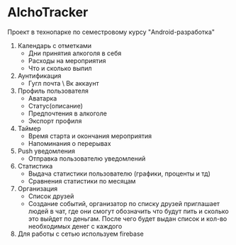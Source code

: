 # AlchoTracker
Проект в технопарке по семестровому курсу "Android-разработка"
1. Календарь с отметками
    * Дни принятия алкоголя в себя
    * Расходы на мероприятия
    * Что и сколько выпил
2. Аунтификация
    * Гугл почта \ Вк аккаунт
3. Профиль пользователя
    * Аватарка
    * Статус(описание)
    * Предпочтения в алкоголе
    * Экспорт профиля
4. Таймер
    * Время старта и окончания мероприятия
    * Напоминания о перерывах
5. Push уведомления
    * Отправка пользователю уведомлений
6. Статистика
    * Выдача статистики пользователю (графики, проценты и тд)
    * Сравнения статистики по месяцам
7. Организация
    * Список друзей
    * Создание событий, организатор по списку друзей приглашает людей в чат, где они смогут обозначить что будут пить и сколько это выйдет по деньгам. После чего будет выдан список и кол-во необходимых денег с каждого
8. Для работы с сетью используем firebase
